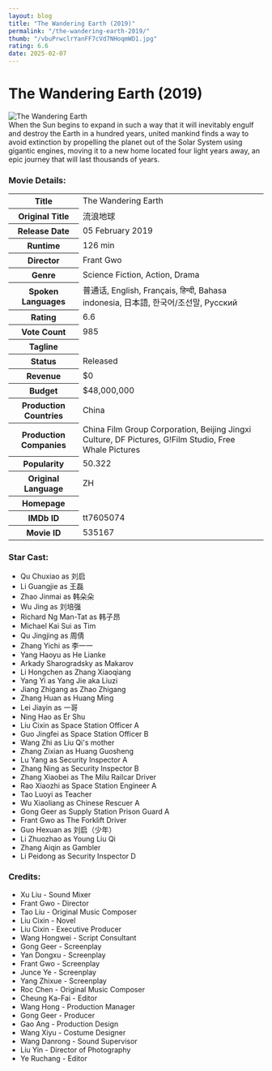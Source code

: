 ```yaml
---
layout: blog
title: "The Wandering Earth (2019)"
permalink: "/the-wandering-earth-2019/"
thumb: "/vbuPrwclrYanFF7cVd7NHoqmWD1.jpg"
rating: 6.6
date: 2025-02-07
---
```

<h1 class="title">The Wandering Earth (2019)</h1><div class="poster"><img src="{{ site.imglink }}/vbuPrwclrYanFF7cVd7NHoqmWD1.jpg" alt="The Wandering Earth" class="img-fluid rounded"/></div><div class="plot">When the Sun begins to expand in such a way that it will inevitably engulf and destroy the Earth in a hundred years, united mankind finds a way to avoid extinction by propelling the planet out of the Solar System using gigantic engines, moving it to a new home located four light years away, an epic journey that will last thousands of years.</div><h3>Movie Details:</h3><table class="table table-bordered details"><tr><th>Title</th><td>The Wandering Earth</td></tr><tr><th>Original Title</th><td>流浪地球</td></tr><tr><th>Release Date</th><td>05 February 2019</td></tr><tr><th>Runtime</th><td>126 min</td></tr><tr><th>Director</th><td>Frant Gwo</td></tr><tr><th>Genre</th><td>Science Fiction, Action, Drama</td></tr><tr><th>Spoken Languages</th><td>普通话, English, Français, हिन्दी, Bahasa indonesia, 日本語, 한국어/조선말, Pусский</td></tr><tr><th>Rating</th><td>6.6</td></tr><tr><th>Vote Count</th><td>985</td></tr><tr><th>Tagline</th><td></td></tr><tr><th>Status</th><td>Released</td></tr><tr><th>Revenue</th><td>$0</td></tr><tr><th>Budget</th><td>$48,000,000</td></tr><tr><th>Production Countries</th><td>China</td></tr><tr><th>Production Companies</th><td>China Film Group Corporation, Beijing Jingxi Culture, DF Pictures, G!Film Studio, Free Whale Pictures</td></tr><tr><th>Popularity</th><td>50.322</td></tr><tr><th>Original Language</th><td>ZH</td></tr><tr><th>Homepage</th><td>   </td></tr><tr><th>IMDb ID</th><td>tt7605074</td></tr><tr><th>Movie ID</th><td>535167</td></tr></table><h3>Star Cast:</h3><ul class="list-group cast"><li>Qu Chuxiao as 刘启</li><li>Li Guangjie as 王磊</li><li>Zhao Jinmai as 韩朵朵</li><li>Wu Jing as 刘培强</li><li>Richard Ng Man-Tat as 韩子昂</li><li>Michael Kai Sui as Tim</li><li>Qu Jingjing as 周倩</li><li>Zhang Yichi as 李一一</li><li>Yang Haoyu as He Lianke</li><li>Arkady Sharogradsky as Makarov</li><li>Li Hongchen as Zhang Xiaoqiang</li><li>Yang Yi as Yang Jie aka Liuzi</li><li>Jiang Zhigang as Zhao Zhigang</li><li>Zhang Huan as Huang Ming</li><li>Lei Jiayin as 一哥</li><li>Ning Hao as Er Shu</li><li>Liu Cixin as Space Station Officer A</li><li>Guo Jingfei as Space Station Officer B</li><li>Wang Zhi as Liu Qi's mother</li><li>Zhang Zixian as Huang Guosheng</li><li>Lu Yang as Security Inspector A</li><li>Zhang Ning as Security Inspector B</li><li>Zhang Xiaobei as The Milu Railcar Driver</li><li>Rao Xiaozhi as Space Station Engineer A</li><li>Tao Luoyi as Teacher</li><li>Wu Xiaoliang as Chinese Rescuer A</li><li>Gong Geer as Supply Station Prison Guard A</li><li>Frant Gwo as The Forklift Driver</li><li>Guo Hexuan as 刘启（少年）</li><li>Li Zhuozhao as Young Liu Qi</li><li>Zhang Aiqin as Gambler</li><li>Li Peidong as Security Inspector D</li></ul><h3>Credits:</h3><ul class="list-group crew"><li>Xu Liu - Sound Mixer</li><li>Frant Gwo - Director</li><li>Tao Liu - Original Music Composer</li><li>Liu Cixin - Novel</li><li>Liu Cixin - Executive Producer</li><li>Wang Hongwei - Script Consultant</li><li>Gong Geer - Screenplay</li><li>Yan Dongxu - Screenplay</li><li>Frant Gwo - Screenplay</li><li>Junce Ye - Screenplay</li><li>Yang Zhixue - Screenplay</li><li>Roc Chen - Original Music Composer</li><li>Cheung Ka-Fai - Editor</li><li>Wang Hong - Production Manager</li><li>Gong Geer - Producer</li><li>Gao Ang - Production Design</li><li>Wang Xiyu - Costume Designer</li><li>Wang Danrong - Sound Supervisor</li><li>Liu Yin - Director of Photography</li><li>Ye Ruchang - Editor</li></ul>